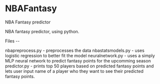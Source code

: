 # NBAFantasy
NBA Fantasy predictor


NBA fantasy predictor, using python. 

Files -- 

nbapreprocess.py - preprocesses the data
nbastatsmodels.py - uses logistic regression to better fit the model
neuralnetwork.py - uses a simply MLP neural network to predict fantasy points for the upcomming season
predictor.py - prints top 50 players based on predicted fantasy points and lets user input name of a player who they want to see their predicted fantasy points.
